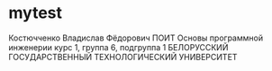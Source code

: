 # mytest
Костючченко
Владислав
Фёдорович
ПОИТ
Основы программной инженерии
курс 1, группа 6, подгруппа 1
БЕЛОРУССКИЙ ГОСУДАРСТВЕННЫЙ ТЕХНОЛОГИЧЕСКИЙ УНИВЕРСИТЕТ
